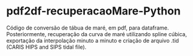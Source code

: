 # pdf2df-recuperacaoMare-Python
Código de conversão de tábua de maré, em pdf, para dataframe. Posteriormente, recuperação da curva de maré utilizando spline cúbica, exportação da interpolação minuto a minuto e criação de arquivo .tid (CARIS HIPS and SIPS tidal file).
